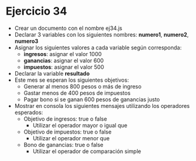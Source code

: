 # Ejercicio 34

* Crear un documento con el nombre ej34.js
* Declarar 3 variables con los siguientes nombres: **numero1**, **numero2**, **numero3**
* Asignar los siguientes valores a cada variable según corresponda:
  * **ingresos**: asignar el valor 1000
  * **ganancias**: asignar el valor 600
  * **impuestos**: asignar el valor 500
* Declarar la variable **resultado**
* Este mes se esperan los siguientes objetivos:
  * Generar al menos 800 pesos o más de ingreso
  * Gastar menos de 400 pesos de impuestos
  * Pagar bono si se ganan 600 pesos de ganancias justo
* Mostrar en consola los siguientes mensajes utilizando los operadores esperados:
  * Objetivo de ingresos: true o false 
    * Utilizar el operador mayor o igual que
  * Objetivo de impuestos: true o false
    * Utilizar el operador menor que
  * Bono de ganancias: true o false
    * Utilizar el operador de comparación simple